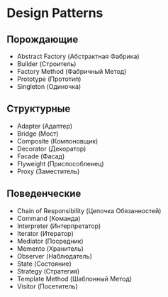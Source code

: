 # Design Patterns
## Порождающие
+  Abstract Factory (Абстрактная Фабрика)
+  Builder (Строитель) 
+  Factory Method (Фабричный Метод) 
+  Prototype (Прототип) 
+  Singleton (Одиночка) 
## Структурные
+  Adapter (Адаптер) 
+  Bridge (Мост) 
+  Composite (Компоновщик) 
+  Decorator (Декоратор) 
+  Facade (Фасад) 
+  Flyweight (Приспособленец) 
+  Proxy (Заместитель) 
## Поведенческие
+  Chain of Responsibility (Цепочка Обязанностей)
+  Command (Команда) 
+  Interpreter (Интерпретатор) 
+  Iterator (Итератор) 
+  Mediator (Посредник) 
+  Memento (Хранитель) 
+  Observer (Наблюдатель) 
+  State (Состояние)
+  Strategy (Стратегия)
+  Template Method (Шаблонный Метод)
+  Visitor (Посетитель)    
